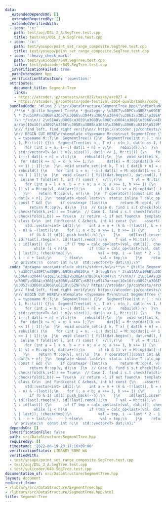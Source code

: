 ```yaml
---
data:
  _extendedDependsOn: []
  _extendedRequiredBy: []
  _extendedVerifiedWith:
  - icon: ':x:'
    path: test/aoj/DSL_2_A.SegTree.test.cpp
    title: test/aoj/DSL_2_A.SegTree.test.cpp
  - icon: ':x:'
    path: test/yosupo/point_set_range_composite.SegTree.test.cpp
    title: test/yosupo/point_set_range_composite.SegTree.test.cpp
  - icon: ':heavy_check_mark:'
    path: test/yukicoder/649.SegTree.test.cpp
    title: test/yukicoder/649.SegTree.test.cpp
  _isVerificationFailed: true
  _pathExtension: hpp
  _verificationStatusIcon: ':question:'
  attributes:
    document_title: Segment-Tree
    links:
    - https://atcoder.jp/contests/arc027/tasks/arc027_4
    - https://atcoder.jp/contests/code-festival-2014-qualb/tasks/code_festival_qualB_d
  bundledCode: "#line 2 \"src/DataStructure/SegmentTree.hpp\"\n#include <bits/stdc++.h>\n\
    /**\n * @title Segment-Tree\n * @category \u30C7\u30FC\u30BF\u69CB\u9020\n * O(logN)\n\
    \ * 2\u51AA\u306B\u3057\u3066\u3044\u306A\u3044(\u30E1\u30E2\u30EA\u7BC0\u7D04\
    )\n */\n\n// 2\u51AA\u306B\u3059\u308B\u306E\u3084\u3081\u3066\u4E8C\u6B21\u5143\
    array(10x10)\u3092\u306E\u305B\u308B\u3053\u3068\u306B\u6210\u529F\n// https://atcoder.jp/contests/arc027/tasks/arc027_4\n\
    \n// find_left, find_right verify\n// https://atcoder.jp/contests/code-festival-2014-qualb/tasks/code_festival_qualB_d\n\
    \n// BEGIN CUT HERE\n\ntemplate <typename M>\nstruct SegmentTree {\n  using T\
    \ = typename M::T;\n  SegmentTree() {}\n  SegmentTree(int n_) : n(n_), dat(n <<\
    \ 1, M::ti()) {}\n  SegmentTree(int n_, T v) : n(n_), dat(n << 1, M::ti()) {\n\
    \    for (int i = n; i--;) dat[i + n] = v;\n    rebuild();\n  }\n  SegmentTree(const\
    \ std::vector<T> &v) : n(v.size()), dat(n << 1, M::ti()) {\n    for (int i = n;\
    \ i--;) dat[i + n] = v[i];\n    rebuild();\n  }\n  void set(int k, T x) {\n  \
    \  for (dat[k += n] = x; k >>= 1;)\n      dat[k] = M::op(dat[(k << 1) | 0], dat[(k\
    \ << 1) | 1]);\n  }\n  void unsafe_set(int k, T x) { dat[k + n] = x; }\n  void\
    \ rebuild() {\n    for (int i = n; --i;) dat[i] = M::op(dat[i << 1 | 0], dat[i\
    \ << 1 | 1]);\n  }\n  void clear() { fill(dat.begin(), dat.end(), M::ti()); }\n\
    \  inline T fold(int l, int r) const {  //[l,r)\n    T vl = M::ti(), vr = M::ti();\n\
    \    for (int a = l + n, b = r + n; a < b; a >>= 1, b >>= 1) {\n      if (a &\
    \ 1) vl = M::op(vl, dat[a++]);\n      if (b & 1) vr = M::op(dat[--b], vr);\n \
    \   }\n    return M::op(vl, vr);\n  }\n  T operator[](const int &k) const { return\
    \ dat[k + n]; }\n  template <bool last>\n  static inline T calc_op(const T &v,\
    \ const T &d) {\n    if constexpr (last)\n      return M::op(d, v);\n    else\n\
    \      return M::op(v, d);\n  }\n  // Case 0. find i s.t check(fold(k,i)) == False,\
    \ check(fold(k,i+1)) == True\n  // Case 1. find i s.t check(fold(i+1,b)) == False,\
    \ check(fold(i,b)) == True\n  // return -1 if not found\n  template <bool last,\
    \ class C>\n  int find(const C &check, int k) const {\n    assert(!check(M::ti()));\n\
    \    std::vector<int> id[2];\n    int a = n + (k & -(!last)), b = n + n + ((k\
    \ - n) & -(last));\n    for (; a < b; a >>= 1, b >>= 1) {\n      if (a & 1) id[0].push_back(a++);\n\
    \      if (b & 1) id[1].push_back(--b);\n    }\n    id[last].insert(id[last].end(),\
    \ id[!last].rbegin(), id[!last].rend());\n    T val = M::ti();\n    for (int i\
    \ : id[last]) {\n      if (T tmp = calc_op<last>(val, dat[i]); check(tmp)) {\n\
    \        while (i < n)\n          if (tmp = calc_op<last>(val, dat[i = i << 1\
    \ | last]); !check(tmp))\n            val = tmp, i -= last * 2 - 1;\n        return\
    \ i - n + last;\n      } else\n        val = tmp;\n    }\n    return -1;\n  }\n\
    \n private:\n  const int n;\n  std::vector<T> dat;\n};\n"
  code: "#pragma once\n#include <bits/stdc++.h>\n/**\n * @title Segment-Tree\n * @category\
    \ \u30C7\u30FC\u30BF\u69CB\u9020\n * O(logN)\n * 2\u51AA\u306B\u3057\u3066\u3044\
    \u306A\u3044(\u30E1\u30E2\u30EA\u7BC0\u7D04)\n */\n\n// 2\u51AA\u306B\u3059\u308B\
    \u306E\u3084\u3081\u3066\u4E8C\u6B21\u5143array(10x10)\u3092\u306E\u305B\u308B\
    \u3053\u3068\u306B\u6210\u529F\n// https://atcoder.jp/contests/arc027/tasks/arc027_4\n\
    \n// find_left, find_right verify\n// https://atcoder.jp/contests/code-festival-2014-qualb/tasks/code_festival_qualB_d\n\
    \n// BEGIN CUT HERE\n\ntemplate <typename M>\nstruct SegmentTree {\n  using T\
    \ = typename M::T;\n  SegmentTree() {}\n  SegmentTree(int n_) : n(n_), dat(n <<\
    \ 1, M::ti()) {}\n  SegmentTree(int n_, T v) : n(n_), dat(n << 1, M::ti()) {\n\
    \    for (int i = n; i--;) dat[i + n] = v;\n    rebuild();\n  }\n  SegmentTree(const\
    \ std::vector<T> &v) : n(v.size()), dat(n << 1, M::ti()) {\n    for (int i = n;\
    \ i--;) dat[i + n] = v[i];\n    rebuild();\n  }\n  void set(int k, T x) {\n  \
    \  for (dat[k += n] = x; k >>= 1;)\n      dat[k] = M::op(dat[(k << 1) | 0], dat[(k\
    \ << 1) | 1]);\n  }\n  void unsafe_set(int k, T x) { dat[k + n] = x; }\n  void\
    \ rebuild() {\n    for (int i = n; --i;) dat[i] = M::op(dat[i << 1 | 0], dat[i\
    \ << 1 | 1]);\n  }\n  void clear() { fill(dat.begin(), dat.end(), M::ti()); }\n\
    \  inline T fold(int l, int r) const {  //[l,r)\n    T vl = M::ti(), vr = M::ti();\n\
    \    for (int a = l + n, b = r + n; a < b; a >>= 1, b >>= 1) {\n      if (a &\
    \ 1) vl = M::op(vl, dat[a++]);\n      if (b & 1) vr = M::op(dat[--b], vr);\n \
    \   }\n    return M::op(vl, vr);\n  }\n  T operator[](const int &k) const { return\
    \ dat[k + n]; }\n  template <bool last>\n  static inline T calc_op(const T &v,\
    \ const T &d) {\n    if constexpr (last)\n      return M::op(d, v);\n    else\n\
    \      return M::op(v, d);\n  }\n  // Case 0. find i s.t check(fold(k,i)) == False,\
    \ check(fold(k,i+1)) == True\n  // Case 1. find i s.t check(fold(i+1,b)) == False,\
    \ check(fold(i,b)) == True\n  // return -1 if not found\n  template <bool last,\
    \ class C>\n  int find(const C &check, int k) const {\n    assert(!check(M::ti()));\n\
    \    std::vector<int> id[2];\n    int a = n + (k & -(!last)), b = n + n + ((k\
    \ - n) & -(last));\n    for (; a < b; a >>= 1, b >>= 1) {\n      if (a & 1) id[0].push_back(a++);\n\
    \      if (b & 1) id[1].push_back(--b);\n    }\n    id[last].insert(id[last].end(),\
    \ id[!last].rbegin(), id[!last].rend());\n    T val = M::ti();\n    for (int i\
    \ : id[last]) {\n      if (T tmp = calc_op<last>(val, dat[i]); check(tmp)) {\n\
    \        while (i < n)\n          if (tmp = calc_op<last>(val, dat[i = i << 1\
    \ | last]); !check(tmp))\n            val = tmp, i -= last * 2 - 1;\n        return\
    \ i - n + last;\n      } else\n        val = tmp;\n    }\n    return -1;\n  }\n\
    \n private:\n  const int n;\n  std::vector<T> dat;\n};"
  dependsOn: []
  isVerificationFile: false
  path: src/DataStructure/SegmentTree.hpp
  requiredBy: []
  timestamp: '2022-06-19 23:17:16+09:00'
  verificationStatus: LIBRARY_SOME_WA
  verifiedWith:
  - test/yosupo/point_set_range_composite.SegTree.test.cpp
  - test/aoj/DSL_2_A.SegTree.test.cpp
  - test/yukicoder/649.SegTree.test.cpp
documentation_of: src/DataStructure/SegmentTree.hpp
layout: document
redirect_from:
- /library/src/DataStructure/SegmentTree.hpp
- /library/src/DataStructure/SegmentTree.hpp.html
title: Segment-Tree
---
```

